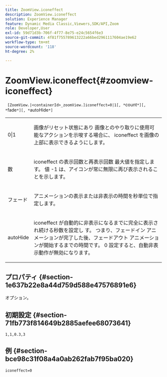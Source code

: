 ```yaml
---
title: ZoomView.iconeffect
description: ZoomView.iconeffect
solution: Experience Manager
feature: Dynamic Media Classic,Viewers,SDK/API,Zoom
role: Developer,User
exl-id: 59d71d3b-706f-4f77-8e75-e24c5654f6e3
source-git-commit: 4f81f755789613222a66bed2961117604ae19e62
workflow-type: tm+mt
source-wordcount: '118'
ht-degree: 2%

---
```


# ZoomView.iconeffect{#zoomview-iconeffect}

` [ZoomView.|<containerId>_zoomView.]iconeffect=0|1[, *`count`*][, *`fade`*][, *`autoHide`*]`

<table id="table_6CAA904E976A41BD994D8926F46F0BAF"> 
 <tbody> 
  <tr> 
   <td colname="col1"> <p> <span class="codeph"> 0|1</span> </p> </td> 
   <td colname="col2"> <p> 画像がリセット状態にあり <span class="codeph"> 画像とのやり取りに使用可能なアクションを示唆する場合に、</span> iconeffect を画像の上部に表示できるようにします。 </p> </td> 
  </tr> 
  <tr> 
   <td colname="col1"> <p> <span class="codeph"><span class="varname"> 数 </span></span> </p> </td> 
   <td colname="col2"> <p> <span class="codeph"> iconeffect の表示回数と再表示回数 </span> 最大値を指定します。 値 <span class="codeph">-1</span> は、アイコンが常に無限に再び表示されることを示します。 </p> </td> 
  </tr> 
  <tr> 
   <td colname="col1"> <p><span class="codeph"><span class="varname"> フェード </span></span> </p> </td> 
   <td colname="col2"> <p>アニメーションの表示または非表示の時間を秒単位で指定します。 </p> </td> 
  </tr> 
  <tr> 
   <td colname="col1"> <p><span class="codeph"><span class="varname"> autoHide</span></span> </p> </td> 
   <td colname="col2"> <p><span class="codeph"> iconeffect が自動的に非表示になるまでに完全に表示され続ける秒数を設定し </span> す。 つまり、フェードイン アニメーションが完了した後、フェードアウト アニメーションが開始するまでの時間です。 0<span class="codeph"></span> 設定すると、自動非表示動作が無効になります。 </p> </td> 
  </tr> 
 </tbody> 
</table>

## プロパティ {#section-1e637b22e8a44d759d588e47576891e6}

オプション。

## 初期設定 {#section-71fb773f814649b2885aefee68073641}

`1,1,0.3,3`

## 例 {#section-bce98c31f08a4a0ab262fab7f95ba020}

`iconeffect=0`
